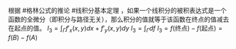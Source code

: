 根据 #格林公式的推论 #线积分基本定理 ，如果一个线积分的被积表达式是一个函数的全微分（即积分与路径无关），那么积分的值就等于该函数在终点的值减去在起点的值。
	$I_3 = \int_{\Gamma} f'_x(x, y) dx + f'_y(x, y) dy$
	$I_3 = \int_{\Gamma} df$
	$I_3 = f(\text{终点}) - f(\text{起点}) = f(B) - f(A)$ 